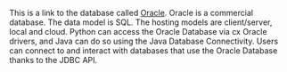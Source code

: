 This is a link to the database called [Oracle](https://www.oracle.com/). Oracle is a commercial database. The data model is SQL. The hosting models are client/server, local and cloud. Python can access the Oracle Database via cx Oracle drivers, and Java can do so using the Java Database Connectivity. Users can connect to and interact with databases that use the Oracle Database thanks to the JDBC API. 

